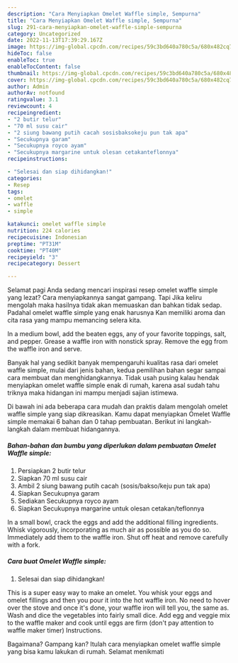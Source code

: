 ```yaml
---
description: "Cara Menyiapkan Omelet Waffle simple, Sempurna"
title: "Cara Menyiapkan Omelet Waffle simple, Sempurna"
slug: 291-cara-menyiapkan-omelet-waffle-simple-sempurna
category: Uncategorized
date: 2022-11-13T17:39:29.167Z
image: https://img-global.cpcdn.com/recipes/59c3bd640a780c5a/680x482cq70/omelet-waffle-simple-foto-resep-utama.jpg
hideToc: false
enableToc: true
enableTocContent: false
thumbnail: https://img-global.cpcdn.com/recipes/59c3bd640a780c5a/680x482cq70/omelet-waffle-simple-foto-resep-utama.jpg
cover: https://img-global.cpcdn.com/recipes/59c3bd640a780c5a/680x482cq70/omelet-waffle-simple-foto-resep-utama.jpg
author: Admin
authorAv: notfound
ratingvalue: 3.1
reviewcount: 4
recipeingredient:
- "2 butir telur"
- "70 ml susu cair"
- "2 siung bawang putih cacah sosisbaksokeju pun tak apa"
- "Secukupnya garam"
- "Secukupnya royco ayam"
- "Secukupnya margarine untuk olesan cetakanteflonnya"
recipeinstructions:

- "Selesai dan siap dihidangkan!"
categories:
- Resep
tags:
- omelet
- waffle
- simple

katakunci: omelet waffle simple 
nutrition: 224 calories
recipecuisine: Indonesian
preptime: "PT31M"
cooktime: "PT40M"
recipeyield: "3"
recipecategory: Dessert

---
```



Selamat pagi Anda sedang mencari inspirasi resep omelet waffle simple yang lezat? Cara menyiapkannya sangat gampang. Tapi Jika keliru mengolah maka hasilnya tidak akan memuaskan dan bahkan tidak sedap. Padahal omelet waffle simple yang enak harusnya Kan memiliki aroma dan cita rasa yang mampu memancing selera kita.


In a medium bowl, add the beaten eggs, any of your favorite toppings, salt, and pepper. Grease a waffle iron with nonstick spray. Remove the egg from the waffle iron and serve.

Banyak hal yang sedikit banyak mempengaruhi kualitas rasa dari omelet waffle simple, mulai dari jenis bahan, kedua pemilihan bahan segar sampai cara membuat dan menghidangkannya. Tidak usah pusing kalau hendak menyiapkan omelet waffle simple enak di rumah, karena asal sudah tahu triknya maka hidangan ini mampu menjadi sajian istimewa.


Di bawah ini ada beberapa cara mudah dan praktis dalam mengolah omelet waffle simple yang siap dikreasikan. Kamu dapat menyiapkan Omelet Waffle simple memakai 6 bahan dan 0 tahap pembuatan. Berikut ini langkah-langkah dalam membuat hidangannya.

<!--inarticleads1-->

##### Bahan-bahan dan bumbu yang diperlukan dalam pembuatan Omelet Waffle simple:

1. Persiapkan 2 butir telur
1. Siapkan 70 ml susu cair
1. Ambil 2 siung bawang putih cacah (sosis/bakso/keju pun tak apa)
1. Siapkan Secukupnya garam
1. Sediakan Secukupnya royco ayam
1. Siapkan Secukupnya margarine untuk olesan cetakan/teflonnya


In a small bowl, crack the eggs and add the additional filling ingredients. Whisk vigorously, incorporating as much air as possible as you do so. Immediately add them to the waffle iron. Shut off heat and remove carefully with a fork. 

<!--inarticleads2-->

##### Cara buat Omelet Waffle simple:


1. Selesai dan siap dihidangkan!

This is a super easy way to make an omelet. You whisk your eggs and omelet fillings and then you pour it into the hot waffle iron. No need to hover over the stove and once it&#39;s done, your waffle iron will tell you, the same as. Wash and dice the vegetables into fairly small dice. Add egg and veggie mix to the waffle maker and cook until eggs are firm (don&#39;t pay attention to waffle maker timer) Instructions. 

Bagaimana? Gampang kan? Itulah cara menyiapkan omelet waffle simple yang bisa kamu lakukan di rumah. Selamat menikmati
